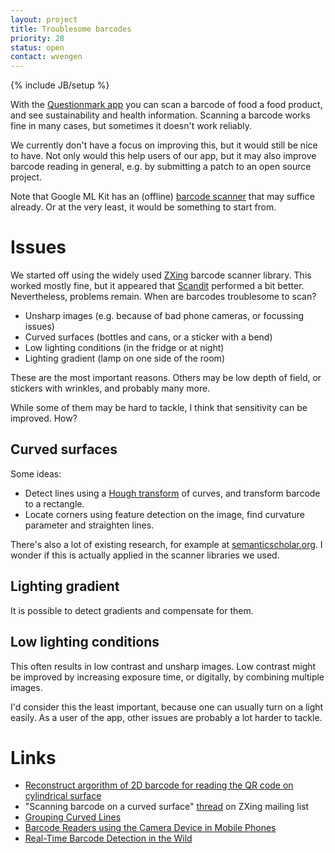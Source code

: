 ```yaml
---
layout: project
title: Troublesome barcodes
priority: 28
status: open
contact: wvengen
---
```

{% include JB/setup %}


With the [Questionmark app](://www.thequestionmark.org/download) you can scan a barcode of food
a food product, and see sustainability and health information. Scanning a barcode works fine in
many cases, but sometimes it doesn't work reliably.

We currently don't have a focus on improving this, but it would still be nice to have.
Not only would this help users of our app, but it may also improve barcode reading in general,
e.g. by submitting a patch to an open source project.

Note that Google ML Kit has an (offline) [barcode scanner](https://firebase.google.com/docs/ml-kit/read-barcodes)
that may suffice already. Or at the very least, it would be something to start from.


# Issues

We started off using the widely used [ZXing](https://github.com/zxing/zxing) barcode scanner library.
This worked mostly fine, but it appeared that [Scandit](http://www.scandit.com/) performed a bit better.
Nevertheless, problems remain. When are barcodes troublesome to scan?

- Unsharp images (e.g. because of bad phone cameras, or focussing issues)
- Curved surfaces (bottles and cans, or a sticker with a bend)
- Low lighting conditions (in the fridge or at night)
- Lighting gradient (lamp on one side of the room)

These are the most important reasons. Others may be low depth of field, or stickers with wrinkles, and
probably many more.

While some of them may be hard to tackle, I think that sensitivity can be improved. How?


## Curved surfaces

Some ideas:
- Detect lines using a [Hough transform](https://en.wikipedia.org/wiki/Hough_transform) of curves, and transform barcode to a rectangle.
- Locate corners using feature detection on the image, find curvature parameter and straighten lines.

There's also a lot of existing research, for example at [semanticscholar.org](https://www.semanticscholar.org/search?facets%5BfieldOfStudy%5D%5B%5D=Computer%20Science&q=ean%20barcode&sort=relevance&ae=false). I wonder if this is actually applied in the scanner libraries we used.


## Lighting gradient

It is possible to detect gradients and compensate for them.


## Low lighting conditions

This often results in low contrast and unsharp images. Low contrast might be improved by increasing
exposure time, or digitally, by combining multiple images.

I'd consider this the least important, because one can usually turn on a light easily. As a user of
the app, other issues are probably a lot harder to tackle.


# Links

- [Reconstruct argorithm of 2D barcode for reading the QR code on cylindrical surface](https://doi.org/10.1109/ICASID.2013.6825309)
- "Scanning barcode on a curved surface" [thread](http://git.net/ml/zxing/2014-08/threads.html) on ZXing mailing list
- [Grouping Curved Lines](https://www.semanticscholar.org/paper/Grouping-Curved-Lines-Rosin/0972a19f23cff9873409ae7fbf2492624f4f0ded)
- [Barcode Readers using the Camera Device in Mobile Phones](https://www.semanticscholar.org/paper/Barcode-Readers-using-the-Camera-Device-in-Mobile-Ohbuchi-Hanaizumi/9a0353a97717dbde7d832702c9e038af0e406480)
- [Real-Time Barcode Detection in the Wild](https://www.semanticscholar.org/paper/Real-Time-Barcode-Detection-in-the-Wild-Creusot-Munawar/cacd53e60a9b713cf71df842c18a8c14859e1c36)
